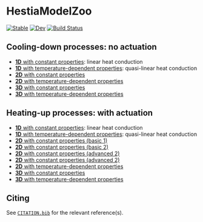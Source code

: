 # HestiaModelZoo

[![Stable](https://img.shields.io/badge/docs-stable-blue.svg)](https://stephans3.github.io/HestiaModelZoo.jl/stable/)
[![Dev](https://img.shields.io/badge/docs-dev-blue.svg)](https://stephans3.github.io/HestiaModelZoo.jl/dev/)
[![Build Status](https://github.com/stephans3/HestiaModelZoo.jl/actions/workflows/CI.yml/badge.svg?branch=main)](https://github.com/stephans3/HestiaModelZoo.jl/actions/workflows/CI.yml?query=branch%3Amain)



## Cooling-down processes: no actuation

- [**1D** with constant properties](https://github.com/stephans3/HestiaModelZoo.jl/blob/master/examples/cooling_down/1D/rod_iso_static_cool.jl): linear heat conduction
- [**1D** with temperature-dependent properties](https://github.com/stephans3/HestiaModelZoo.jl/blob/master/examples/cooling_down/1D/rod_iso_dynamic_cool.jl): quasi-linear heat conduction
- [**2D** with constant properties](https://github.com/stephans3/HestiaModelZoo.jl/blob/master/examples/cooling_down/2D/plate_iso_static_cool.jl) 
- [**2D** with temperature-dependent properties](https://github.com/stephans3/HestiaModelZoo.jl/blob/master/examples/cooling_down/2D/plate_iso_dynamic_cool.jl)
- [**3D** with constant properties](https://github.com/stephans3/HestiaModelZoo.jl/blob/master/examples/cooling_down/3D/cuboid_iso_static_cool.jl)
- [**3D** with temperature-dependent properties](https://github.com/stephans3/HestiaModelZoo.jl/blob/master/examples/cooling_down/3D/cuboid_iso_dynamic_cool.jl)


## Heating-up processes: with actuation

- [**1D** with constant properties](https://github.com/stephans3/HestiaModelZoo.jl/blob/master/examples/heating_up/1D/rod_iso_static_heat.jl): linear heat conduction
- [**1D** with temperature-dependent properties](https://github.com/stephans3/HestiaModelZoo.jl/blob/master/examples/heating_up/1D/rod_iso_dynamic_heat.jl): quasi-linear heat conduction
- [**2D** with constant properties (basic 1)](https://github.com/stephans3/HestiaModelZoo.jl/blob/master/examples/heating_up/2D/plate_iso_static_heat_a1.jl) 
- [**2D** with constant properties (basic 2)](https://github.com/stephans3/HestiaModelZoo.jl/blob/master/examples/heating_up/2D/plate_iso_static_heat_a2.jl) 
- [**2D** with constant properties (advanced 2)](https://github.com/stephans3/HestiaModelZoo.jl/blob/master/examples/heating_up/2D/plate_iso_static_heat_b1.jl)
- [**2D** with constant properties (advanced 2)](https://github.com/stephans3/HestiaModelZoo.jl/blob/master/examples/heating_up/2D/plate_iso_static_heat_b2.jl)
- [**2D** with temperature-dependent properties](https://github.com/stephans3/HestiaModelZoo.jl/blob/master/examples/heating_up/2D/plate_iso_dynamic_heat.jl)
- [**3D** with constant properties](https://github.com/HestiaModelZoo/Hestia.jl/blob/master/examples/heating_up/3D/cuboid_iso_static_heat.jl)
- [**3D** with temperature-dependent properties](https://github.com/stephans3/HestiaModelZoo.jl/blob/master/examples/heating_up/3D/cuboid_iso_dynamic_heat.jl)

## Citing

See [`CITATION.bib`](CITATION.bib) for the relevant reference(s).
